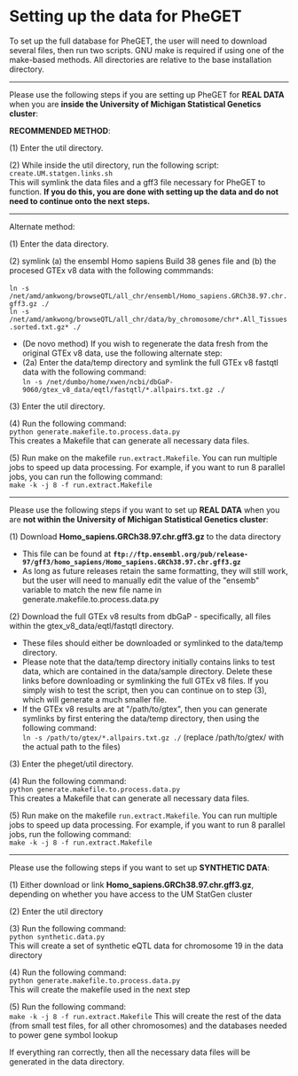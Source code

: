 # Setting up the data for PheGET

To set up the full database for PheGET, the user will need to download several files, then run two scripts. GNU make is required if using one of the make-based methods. All directories are relative to the base installation directory.

---

Please use the following steps if you are setting up PheGET for **REAL DATA** when you are **inside the University of Michigan Statistical Genetics cluster**:

**RECOMMENDED METHOD**:

(1) Enter the util directory. 

(2) While inside the util directory, run the following script:  <br>
`create.UM.statgen.links.sh`  <br>
This will symlink the data files and a gff3 file necessary for PheGET to function. **If you do this, you are done with setting up the data and do not need to continue onto the next steps.**

---

Alternate method:

(1) Enter the data directory.

(2) symlink (a) the ensembl Homo sapiens Build 38 genes file and (b) the procesed GTEx v8 data with the following commmands:  
<br>
`ln -s /net/amd/amkwong/browseQTL/all_chr/ensembl/Homo_sapiens.GRCh38.97.chr.gff3.gz ./`  <br>
`ln -s /net/amd/amkwong/browseQTL/all_chr/data/by_chromosome/chr*.All_Tissues.sorted.txt.gz* ./`  <br>

- (De novo method) If you wish to regenerate the data fresh from the original GTEx v8 data, use the following alternate step:
- (2a) Enter the data/temp directory and symlink the full GTEx v8 fastqtl data with the following command:  <br>
`ln -s /net/dumbo/home/xwen/ncbi/dbGaP-9060/gtex_v8_data/eqtl/fastqtl/*.allpairs.txt.gz ./`  <br>

(3) Enter the util directory. 

(4) Run the following command:  
`python generate.makefile.to.process.data.py`  
This creates a Makefile that can generate all necessary data files.

(5) Run make on the makefile `run.extract.Makefile`. You can run multiple jobs to speed up data processing. For example, if you want to run 8 parallel jobs, you can run the following command:  <br>
`make -k -j 8 -f run.extract.Makefile`

---

Please use the following steps if you want to set up **REAL DATA** when you are **not within the University of Michigan Statistical Genetics cluster**:

(1) Download **Homo_sapiens.GRCh38.97.chr.gff3.gz** to the data directory
- This file can be found at 
**`ftp://ftp.ensembl.org/pub/release-97/gff3/homo_sapiens/Homo_sapiens.GRCh38.97.chr.gff3.gz`**
- As long as future releases retain the same formatting, they will still work, but the user will need to manually edit the value of the "ensemb" variable to match the new file name in generate.makefile.to.process.data.py
 
(2) Download the full GTEx v8 results from dbGaP - specifically, all files within the gtex_v8_data/eqtl/fastqtl directory.
- These files should either be downloaded or symlinked to the data/temp directory. 
- Please note that the data/temp directory initially contains links to test data, which are contained in the data/sample directory. Delete these links before downloading or symlinking the full GTEx v8 files. If you simply wish to test the script, then you can continue on to step (3), which will generate a much smaller file.
- If the GTEx v8 results are at "/path/to/gtex", then you can generate symlinks by first entering the data/temp directory, then using the following command:  <br>
`ln -s /path/to/gtex/*.allpairs.txt.gz ./`
(replace /path/to/gtex/ with the actual path to the files)

(3) Enter the pheget/util directory.

(4) Run the following command:  <br>
`python generate.makefile.to.process.data.py`  <br>
This creates a Makefile that can generate all necessary data files.

(5) Run make on the makefile `run.extract.Makefile`. You can run multiple jobs to speed up data processing. For example, if you want to run 8 parallel jobs, run the following command:  <br>
`make -k -j 8 -f run.extract.Makefile`

---

Please use the following steps if you want to set up **SYNTHETIC DATA**:

(1) Either download or link **Homo_sapiens.GRCh38.97.chr.gff3.gz**, depending on whether you have access to the UM StatGen cluster

(2) Enter the util directory

(3) Run the following command:  <br>
`python synthetic.data.py` <br>
This will create a set of synthetic eQTL data for chromosome 19 in the data directory

(4) Run the following command:  <br> 
`python generate.makefile.to.process.data.py`  <br>
This will create the makefile used in the next step

(5) Run the following command:  <br>
`make -k -j 8 -f run.extract.Makefile`
This will create the rest of the data (from small test files, for all other chromosomes) and the databases needed to power gene symbol lookup


If everything ran correctly, then all the necessary data files will be generated in the data directory.
